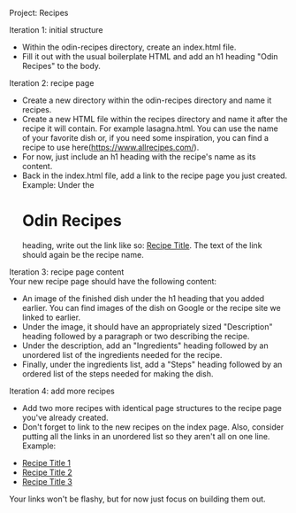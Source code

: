 Project: Recipes

Iteration 1: initial structure  
- Within the odin-recipes directory, create an index.html file.  
- Fill it out with the usual boilerplate HTML and add an h1 heading "Odin Recipes" to the body.  

Iteration 2: recipe page  
- Create a new directory within the odin-recipes directory and name it recipes.  
- Create a new HTML file within the recipes directory and name it after the recipe it will contain. For example lasagna.html. You can use the name of your favorite dish or, if you need some inspiration, you can find a recipe to use here(https://www.allrecipes.com/).  
- For now, just include an h1 heading with the recipe's name as its content.  
- Back in the index.html file, add a link to the recipe page you just created. Example: Under the <h1>Odin Recipes</h1> heading, write out the link like so: <a href="recipes/recipename.html">Recipe Title</a>. The text of the link should again be the recipe name.  

Iteration 3: recipe page content  
Your new recipe page should have the following content:  
- An image of the finished dish under the h1 heading that you added earlier. You can find images of the dish on Google or the recipe site we linked to earlier.  
- Under the image, it should have an appropriately sized "Description" heading followed by a paragraph or two describing the recipe.  
- Under the description, add an "Ingredients" heading followed by an unordered list of the ingredients needed for the recipe.  
- Finally, under the ingredients list, add a "Steps" heading followed by an ordered list of the steps needed for making the dish.  

Iteration 4: add more recipes  
- Add two more recipes with identical page structures to the recipe page you've already created.
- Don't forget to link to the new recipes on the index page. Also, consider putting all the links in an unordered list so they aren't all on one line.  
Example:  
 <ul>  
    <li><a href="recipes/yourrecipe.html">Recipe Title 1</a></li>  
    <li><a href="recipes/yourrecipe.html">Recipe Title 2</a></li>  
    <li><a href="recipes/yourrecipe.html">Recipe Title 3</a></li>  
  </ul>  
Your links won't be flashy, but for now just focus on building them out.  
